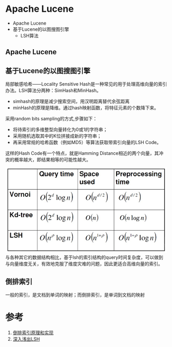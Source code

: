 # Apache Lucene

* Apache Lucene
* 基于Lucene的以图搜图引擎
    * LSH算法

## Apache Lucene


## 基于Lucene的以图搜图引擎
局部敏感哈希——Locality Sensitive Hash是一种常见的用于处理高维向量的索引办法。LSH算法分两种：SimHash和MinHash。
* simhash的原理是减少搜索空间，用汉明距离替代余弦距离
* minHash的原理是降维。通过hash映射函数，将特征元素的个数降下来。

采用random bits sampling的方式,步骤如下：
* 将待索引的多维整型向量转化为0或1的字符串；
* 采用随机选取其中的K位拼接成新的字符串；
* 再采用常规的哈希函数（例如MD5）等算法获取带索引向量的LSH Code。

这样的Hash Code有一个特点，就是Hamming Distance相近的两个向量，其冲突的概率越大，即结果相等的可能性越大。
<div align="center"><img src="../resources/images/lucene/LSH_1.jpg"></div>
与各种其它的数据结构相比，基于lsh的索引结构的query时间复杂度，可以做到与向量维度无关，有效地克服了维度灾难的问题，因此更适合高维向量的索引。 

## 倒排索引
一般的索引，是文档到单词的映射；而倒排索引，是单词到文档的映射




# 参考
1. [倒排索引原理和实现](https://blog.csdn.net/u011239443/article/details/60604017)
2. [深入浅出LSH](http://www.cppblog.com/humanchao/archive/2018/02/24/215521.html)